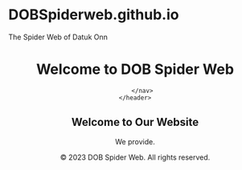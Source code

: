 # DOBSpiderweb.github.io
The Spider Web of Datuk Onn
<!DOCTYPE html>
<html lang="en">
<head>
    <meta charset="UTF-8">
    <meta name="viewport" content="width=device-width, initial-scale=1.0">
   
</head>
<body>
    <header>
        <h1>Welcome to  DOB Spider Web</h1>
        <nav>
            
        </nav>
    </header>
    


<main>
        <!-- Home section -->
        <section id="home">
            <h2>Welcome to Our Website</h2>
            <p>We provide.</p>
            
            
     
        
     










<footer>
        <p>&copy; 2023 DOB Spider Web. All rights reserved.</p>
    </footer>
</html>
